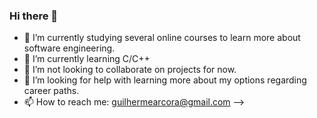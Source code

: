 ### Hi there 👋






- 🔭 I’m currently studying several online courses to learn more about software engineering.
- 🌱 I’m currently learning C/C++
- 👯 I’m not looking to collaborate on projects for now. 
- 🤔 I’m looking for help with learning more about my options regarding career paths.
- 📫 How to reach me: guilhermearcora@gmail.com
-->
